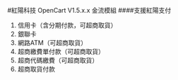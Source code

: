 #紅陽科技 OpenCart V1.5.x.x 金流模組
####支援紅陽支付
1. 信用卡（含分期付款，可超商取貨）
2. 銀聯卡
3. 網路ATM（可超商取貨）
4. 超商繳費單付款（可超商取貨）
5. 超商代碼繳費（可超商取貨）
6. 超商取貨付款